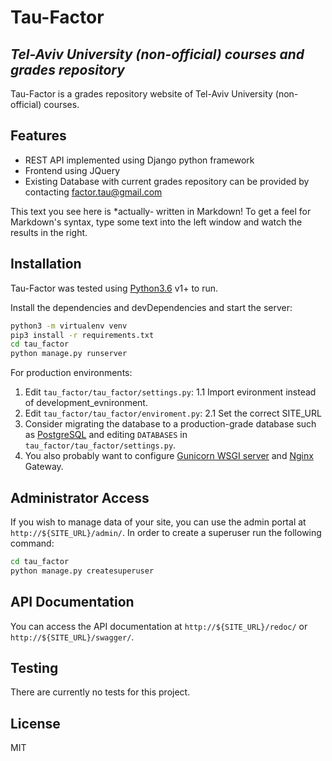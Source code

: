 # Tau-Factor
## _Tel-Aviv University (non-official) courses and grades repository_

Tau-Factor is a grades repository website of Tel-Aviv University (non-official) courses.


## Features

- REST API implemented using Django python framework
- Frontend using JQuery
- Existing Database with current grades repository can be provided by contacting <factor.tau@gmail.com>


This text you see here is *actually- written in Markdown! To get a feel
for Markdown's syntax, type some text into the left window and
watch the results in the right.

## Installation

Tau-Factor was tested using [Python3.6](https://www.python.org/downloads/release/python-3613/) v1+ to run.

Install the dependencies and devDependencies and start the server:

```sh
python3 -m virtualenv venv
pip3 install -r requirements.txt
cd tau_factor
python manage.py runserver
```

For production environments:
1. Edit ```tau_factor/tau_factor/settings.py```:
1.1 Import evironment instead of development_evnironment.
2. Edit ```tau_factor/tau_factor/enviroment.py```:
2.1 Set the correct SITE_URL
3. Consider migrating the database to a production-grade database such as [PostgreSQL](https://www.postgresql.org/) and editing ```DATABASES``` in ```tau_factor/tau_factor/settings.py```.
4. You also probably want to configure [Gunicorn WSGI server](https://gunicorn.org/) and [Nginx](https://www.nginx.com/) Gateway.

## Administrator Access

If you wish to manage data of your site, you can use the admin portal at
```http://${SITE_URL}/admin/```.
In order to create a superuser run the following command:
```sh
cd tau_factor
python manage.py createsuperuser
```

## API Documentation

You can access the API documentation at ```http://${SITE_URL}/redoc/``` or ```http://${SITE_URL}/swagger/```.

## Testing

There are currently no tests for this project.

## License

MIT

